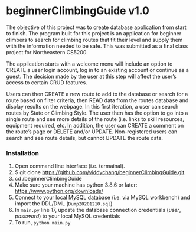 # beginnerClimbingGuide v1.0
The objective of this project was to create database application from start to finish. The program built for this project is an application for beginner climbers to search for climbing routes that fit their level and supply them with the information needed to be safe. This was submitted as a final class project for Northeastern CS5200.

The application starts with a welcome menu will include an option to CREATE a user login account, log in to an existing account or continue as a guest. The decision made by the user at this step will affect the user’s access to certain CRUD features.

Users can then CREATE a new route to add to the database or search for a route based on filter criteria, then READ data from the routes database and display results on the webpage. In this first iteration, a user can search routes by State or Climbing Style. The user then has the option to go into a single route and see more details of the route (i.e. links to skill resources, equipment required, etc. In addition, the user can CREATE a comment on the route’s page or DELETE and/or UPDATE. Non-registered users can search and see route details, but cannot UPDATE the route data. 

### Installation ###
1. Open command line interface (i.e. termainal).
1. $ git clone https://github.com/viddychang/beginnerClimbingGuide.git
1. cd /beginnerClimbingGuide
1. Make sure your machine has python 3.8.6 or later: https://www.python.org/downloads/
1. Connect to your local MySQL database (i.e. via MySQL workbench) and import the DDL/DML (`Dump20201210.sql`)
1. In `main.py` line 17, update the database connection credentials (*user*, *password*) to your local MySQL credentials
1. To run, `python main.py`
